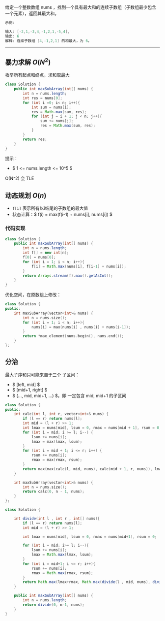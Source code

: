 
给定一个整数数组 nums ，找到一个具有最大和的连续子数组（子数组最少包含一个元素），返回其最大和。

```cpp
示例:

输入: [-2,1,-3,4,-1,2,1,-5,4],
输出: 6
解释: 连续子数组 [4,-1,2,1] 的和最大，为 6。
```

---

## 暴力求解 $O(N^2)$

枚举所有起点和终点，求和取最大

```java
class Solution {
    public int maxSubArray(int[] nums) {
        int n = nums.length;
        int res = nums[0];
        for (int i =0; i< n; i++){
            int sum = nums[i];
            res = Math.max(sum, res);
            for (int j = i + 1; j < n; j++){
                sum += nums[j];
                res = Math.max(sum, res);
            }
        }
        return res;
    }
}
```

提示：

- $ 1 <= nums.length <= 10^5 $

O(N^2) 会 TLE 


## 动态规划 $O(n)$

- `f[i]` 表示所有以i结尾的子数组的最大值
- 状态计算：$ f(i) = max(f(i-1) + nums[i], nums[i]) $

### 代码实现

```java
class Solution {
    public int maxSubArray(int[] nums) {
        int n = nums.length;
        int f[] = new int[n];
        f[0] = nums[0];
        for (int i = 1; i < n; i++){
            f[i] = Math.max(nums[i], f[i-1] + nums[i]);
        }
        return Arrays.stream(f).max().getAsInt();
    }
}
```

优化空间，在原数组上修改：

```cpp
class Solution {
public:
    int maxSubArray(vector<int>& nums) {
        int n = nums.size();
        for (int i = 1; i < n; i++){
            nums[i] = max(nums[i] , nums[i] + nums[i-1]);
        }
        return *max_element(nums.begin(), nums.end());
    }
};
```

## 分治

最大子序和只可能来自于三个 子区间：

- $ [left, mid] $
- $ [mid+1, right] $
- $ (..., mid, mid+1, ...) $，即 一定包含  mid, mid+1 的子区间


```cpp []
class Solution {
public:
    int calc(int l, int r, vector<int>& nums) {
        if (l == r) return nums[l];
        int mid = (l + r) >> 1;
        int lmax = nums[mid], lsum = 0, rmax = nums[mid + 1], rsum = 0;
        for (int i = mid; i >= l; i--) {
            lsum += nums[i];
            lmax = max(lmax, lsum);
        }
        for (int i = mid + 1; i <= r; i++) {
            rsum += nums[i];
            rmax = max(rmax, rsum);
        }
        return max(max(calc(l, mid, nums), calc(mid + 1, r, nums)), lmax + rmax);
    }

    int maxSubArray(vector<int>& nums) {
        int n = nums.size();
        return calc(0, n - 1, nums);
    }
};
```

```java []
class Solution {

    int divide(int l , int r , int[] nums){
        if (l == r) return nums[l];
        int mid = (l + r) >> 1;

        int lmax = nums[mid], lsum = 0, rmax = nums[mid+1], rsum = 0;

        for (int i = mid; i>= l; i--){
            lsum += nums[i];
            lmax = Math.max(lmax, lsum);
        } 
        for (int i = mid+1; i <= r; i++){
            rsum += nums[i];
            rmax = Math.max(rmax, rsum);
        }
        return Math.max(lmax+rmax, Math.max(divide(l , mid, nums), divide(mid+1, r, nums)));
    }

    public int maxSubArray(int[] nums) {
        int n = nums.length;
        return divide(0, n-1, nums);
    }
}
```


